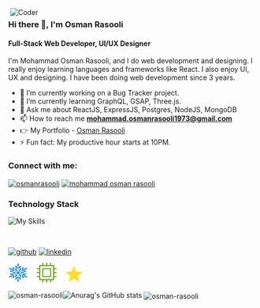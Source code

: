 
<img src="https://c.tenor.com/qJ5evVs-_uUAAAAC/coding.gif" width="500" alt="Coder" align="right">

### Hi there 👋, I'm Osman Rasooli
#### Full-Stack Web Developer, UI/UX Designer


I'm Mohammad Osman Rasooli, and I do web development and designing. I really enjoy learning languages and frameworks like React.  I also enjoy UI, UX and designing. I have been doing web development since 3 years.




- 🔭 I’m currently working on a Bug Tracker project. 
- 🌱 I’m currently learning GraphQL, GSAP, Three.js. 
- 💬 Ask me about ReactJS, ExpressJS, Postgres, NodeJS, MongoDB 
- 📫 How to reach me **mohammad.osmanrasooli1973@gmail.com**
- :point_right:	 My Portfolio - [Osman Rasooli](https://osman-rasooli.github.io/new_portfolio/)
- ⚡ Fun fact: My productive hour starts at 10PM. 

<h3 align="left">Connect with me:</h3>
<p align="left">
<a href="https://twitter.com/osmanrasooli" target="blank"><img align="center" src="https://raw.githubusercontent.com/rahuldkjain/github-profile-readme-generator/master/src/images/icons/Social/twitter.svg" alt="osmanrasooli" height="30" width="40" /></a>
<a href="https://linkedin.com/in/mohammad osman rasooli" target="blank"><img align="center" src="https://raw.githubusercontent.com/rahuldkjain/github-profile-readme-generator/master/src/images/icons/Social/linked-in-alt.svg" alt="mohammad osman rasooli" height="30" width="40" /></a> 
</p>


### Technology Stack
![My Skills](https://skills.thijs.gg/icons?i=html,css,tailwind,js,ts,jquery,react,nodejs,mongodb,expressjs,php,postgres)

<br>

[<img src='https://cdn.jsdelivr.net/npm/simple-icons@3.0.1/icons/github.svg' alt='github' height='40'>](https://github.com/Osman-Rasooli)  [<img src='https://cdn.jsdelivr.net/npm/simple-icons@3.0.1/icons/linkedin.svg' alt='linkedin' height='40'>](https://www.linkedin.com/in/OsmanRasooli/)  

<a href='https://archiveprogram.github.com/'><img src='https://raw.githubusercontent.com/acervenky/animated-github-badges/master/assets/acbadge.gif' width='40' height='40'></a> 
<a href='https://docs.github.com/en/developers'><img src='https://raw.githubusercontent.com/acervenky/animated-github-badges/master/assets/devbadge.gif' width='40' height='40'></a> 
<a href='https://stars.github.com/'><img src='https://raw.githubusercontent.com/acervenky/animated-github-badges/master/assets/starbadge.gif' width='35' height='35'></a> 


![Anurag's GitHub stats](https://github-readme-stats.vercel.app/api?username=osman-rasooli&show_icons=true&theme=prussian)
<img align="left" src="https://github-readme-streak-stats.herokuapp.com/?user=Osman-Rasooli&" alt="osman-rasooli" />
<img align="center" src="https://github-readme-stats.vercel.app/api/top-langs?username=Osman-Rasooli&show_icons=true&locale=en&layout=compact&theme=prussian" alt="osman-rasooli" /> 


